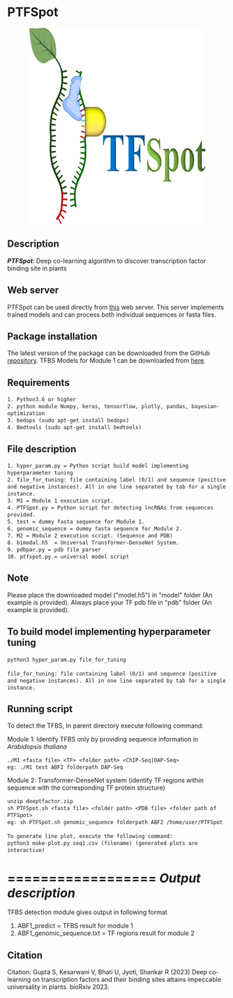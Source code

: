 # PTFSpot

<p align="center">
  <img src="logo.png" style="width:80%; height: 450px; " />
</p>


## Description

<i><b>PTFSpot</b></i>: Deep co-learning algorithm to discover transcription factor binding site in plants

## Web server

PTFSpot can be used directly from [this](https://scbb.ihbt.res.in/PTFSpot) web server. This server implements trained models and can process both individual sequences or fasta files.

## Package installation

The latest version of the package can be downloaded from the GitHub [repository](https://github.com/SCBB-LAB/PTFSpot).
TFBS Models for Module 1 can be downloaded from [here](https://scbb.ihbt.res.in/PTFSpot/download.php).

## Requirements
```
1. Python3.6 or higher
2. python module Numpy, keras, tensorflow, plotly, pandas, bayesian-optimization
3. bedops (sudo apt-get install bedops)
4. Bedtools (sudo apt-get install bedtools)
```

## File description
```
1. hyper_param.py = Python script build model implementing hyperparameter tuning
2. file_for_tuning: file containing label (0/1) and sequence (positive and negative instances). All in one line separated by tab for a single instance.
3. M1 = Module 1 execution script.
4. PTFSpot.py = Python script for detecting lncRNAs from sequences provided.
5. test = dummy fasta sequence for Module 1.
6. genomic_sequence = dummy fasta sequence for Module 2.
7. M2 = Module 2 execution script. (Sequence and PDB)
8. bimodal.h5  = Universal Transformer-DenseNet System.
9. pdbpar.py = pdb file parser
10. ptfspot.py = universal model script
```

## Note

Please place the downloaded model ("model.h5") in "model" folder (An example is provided).
Always place your TF pdb file in "pdb" folder (An example is provided).


## To build model implementing hyperparameter tuning

```
python3 hyper_param.py file_for_tuning

file_for_tuning: file containing label (0/1) and sequence (positive and negative instances). All in one line separated by tab for a single instance.
```

## Running script

To detect the TFBS, In parent directory execute following command:

Module 1: Identify TFBS only by providing sequence information in <i>Arabidopsis thaliana</i>
```
./M1 <fasta file> <TF> <folder path> <ChIP-Seq|DAP-Seq>
eg: ./M1 test ABF2 folderpath DAP-Seq
```

Module 2: Transformer-DenseNet system (identify TF regions within sequence with the corresponding TF protein structure)
```
unzip deeptfactor.zip
sh PTFSpot.sh <fasta file> <folder path> <PDB file> <folder path of PTFSpot>
eg: sh PTFSpot.sh genomic_sequence folderpath ABF2 /home/user/PTFSpot

To generate line plot, execute the following command:
python3 make-plot.py seq1.csv (filename) (generated plots are interactive)
```

==================
*Output description*
==================

TFBS detection module gives output in following format 

1. ABF1_predict = TFBS result for module 1
2. ABF1_genomic_sequence.txt = TF regions result for module 2


## Citation

Citation: Gupta S, Kesarwani V, Bhati U, Jyoti, Shankar R (2023) Deep co-learning on transcription factors and their binding sites attains impeccable universality in plants. bioRxiv 2023.
